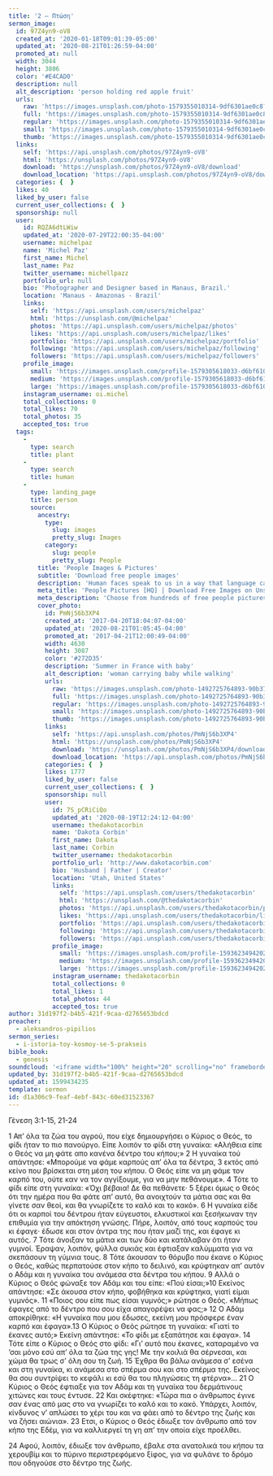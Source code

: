 ```yaml
---
title: '2 – Πτώση'
sermon_image:
  id: 97Z4yn9-oV8
  created_at: '2020-01-18T09:01:39-05:00'
  updated_at: '2020-08-21T01:26:59-04:00'
  promoted_at: null
  width: 3044
  height: 3806
  color: '#E4CAD0'
  description: null
  alt_description: 'person holding red apple fruit'
  urls:
    raw: 'https://images.unsplash.com/photo-1579355010314-9df6301ae0c8?ixlib=rb-1.2.1&ixid=eyJhcHBfaWQiOjE2Mzc0OX0'
    full: 'https://images.unsplash.com/photo-1579355010314-9df6301ae0c8?ixlib=rb-1.2.1&q=85&fm=jpg&crop=entropy&cs=srgb&ixid=eyJhcHBfaWQiOjE2Mzc0OX0'
    regular: 'https://images.unsplash.com/photo-1579355010314-9df6301ae0c8?ixlib=rb-1.2.1&q=80&fm=jpg&crop=entropy&cs=tinysrgb&w=1080&fit=max&ixid=eyJhcHBfaWQiOjE2Mzc0OX0'
    small: 'https://images.unsplash.com/photo-1579355010314-9df6301ae0c8?ixlib=rb-1.2.1&q=80&fm=jpg&crop=entropy&cs=tinysrgb&w=400&fit=max&ixid=eyJhcHBfaWQiOjE2Mzc0OX0'
    thumb: 'https://images.unsplash.com/photo-1579355010314-9df6301ae0c8?ixlib=rb-1.2.1&q=80&fm=jpg&crop=entropy&cs=tinysrgb&w=200&fit=max&ixid=eyJhcHBfaWQiOjE2Mzc0OX0'
  links:
    self: 'https://api.unsplash.com/photos/97Z4yn9-oV8'
    html: 'https://unsplash.com/photos/97Z4yn9-oV8'
    download: 'https://unsplash.com/photos/97Z4yn9-oV8/download'
    download_location: 'https://api.unsplash.com/photos/97Z4yn9-oV8/download'
  categories: {  }
  likes: 40
  liked_by_user: false
  current_user_collections: {  }
  sponsorship: null
  user:
    id: RQZA6dtLWiw
    updated_at: '2020-07-29T22:00:35-04:00'
    username: michelpaz
    name: 'Michel Paz'
    first_name: Michel
    last_name: Paz
    twitter_username: michellpazz
    portfolio_url: null
    bio: 'Photographer and Designer based in Manaus, Brazil.'
    location: 'Manaus - Amazonas - Brazil'
    links:
      self: 'https://api.unsplash.com/users/michelpaz'
      html: 'https://unsplash.com/@michelpaz'
      photos: 'https://api.unsplash.com/users/michelpaz/photos'
      likes: 'https://api.unsplash.com/users/michelpaz/likes'
      portfolio: 'https://api.unsplash.com/users/michelpaz/portfolio'
      following: 'https://api.unsplash.com/users/michelpaz/following'
      followers: 'https://api.unsplash.com/users/michelpaz/followers'
    profile_image:
      small: 'https://images.unsplash.com/profile-1579305618033-d6bf610ae8ceimage?ixlib=rb-1.2.1&q=80&fm=jpg&crop=faces&cs=tinysrgb&fit=crop&h=32&w=32'
      medium: 'https://images.unsplash.com/profile-1579305618033-d6bf610ae8ceimage?ixlib=rb-1.2.1&q=80&fm=jpg&crop=faces&cs=tinysrgb&fit=crop&h=64&w=64'
      large: 'https://images.unsplash.com/profile-1579305618033-d6bf610ae8ceimage?ixlib=rb-1.2.1&q=80&fm=jpg&crop=faces&cs=tinysrgb&fit=crop&h=128&w=128'
    instagram_username: oi.michel
    total_collections: 0
    total_likes: 70
    total_photos: 35
    accepted_tos: true
  tags:
    -
      type: search
      title: plant
    -
      type: search
      title: human
    -
      type: landing_page
      title: person
      source:
        ancestry:
          type:
            slug: images
            pretty_slug: Images
          category:
            slug: people
            pretty_slug: People
        title: 'People Images & Pictures'
        subtitle: 'Download free people images'
        description: 'Human faces speak to us in a way that language cannot. Everyone recognize a smile, a frown, tears. Unsplash has the finest selection of people images on the web: high-def and curated for quality. Family, friends, men, women, Unsplash has photos for all.'
        meta_title: 'People Pictures [HQ] | Download Free Images on Unsplash'
        meta_description: 'Choose from hundreds of free people pictures. Download HD people photos for free on Unsplash.'
        cover_photo:
          id: PmNjS6b3XP4
          created_at: '2017-04-20T18:04:07-04:00'
          updated_at: '2020-08-21T01:05:45-04:00'
          promoted_at: '2017-04-21T12:00:49-04:00'
          width: 4630
          height: 3087
          color: '#272D35'
          description: 'Summer in France with baby'
          alt_description: 'woman carrying baby while walking'
          urls:
            raw: 'https://images.unsplash.com/photo-1492725764893-90b379c2b6e7?ixlib=rb-1.2.1'
            full: 'https://images.unsplash.com/photo-1492725764893-90b379c2b6e7?ixlib=rb-1.2.1&q=85&fm=jpg&crop=entropy&cs=srgb'
            regular: 'https://images.unsplash.com/photo-1492725764893-90b379c2b6e7?ixlib=rb-1.2.1&q=80&fm=jpg&crop=entropy&cs=tinysrgb&w=1080&fit=max'
            small: 'https://images.unsplash.com/photo-1492725764893-90b379c2b6e7?ixlib=rb-1.2.1&q=80&fm=jpg&crop=entropy&cs=tinysrgb&w=400&fit=max'
            thumb: 'https://images.unsplash.com/photo-1492725764893-90b379c2b6e7?ixlib=rb-1.2.1&q=80&fm=jpg&crop=entropy&cs=tinysrgb&w=200&fit=max'
          links:
            self: 'https://api.unsplash.com/photos/PmNjS6b3XP4'
            html: 'https://unsplash.com/photos/PmNjS6b3XP4'
            download: 'https://unsplash.com/photos/PmNjS6b3XP4/download'
            download_location: 'https://api.unsplash.com/photos/PmNjS6b3XP4/download'
          categories: {  }
          likes: 1777
          liked_by_user: false
          current_user_collections: {  }
          sponsorship: null
          user:
            id: 7S_pCRiCiQo
            updated_at: '2020-08-19T12:24:12-04:00'
            username: thedakotacorbin
            name: 'Dakota Corbin'
            first_name: Dakota
            last_name: Corbin
            twitter_username: thedakotacorbin
            portfolio_url: 'http://www.dakotacorbin.com'
            bio: 'Husband | Father | Creator'
            location: 'Utah, United States'
            links:
              self: 'https://api.unsplash.com/users/thedakotacorbin'
              html: 'https://unsplash.com/@thedakotacorbin'
              photos: 'https://api.unsplash.com/users/thedakotacorbin/photos'
              likes: 'https://api.unsplash.com/users/thedakotacorbin/likes'
              portfolio: 'https://api.unsplash.com/users/thedakotacorbin/portfolio'
              following: 'https://api.unsplash.com/users/thedakotacorbin/following'
              followers: 'https://api.unsplash.com/users/thedakotacorbin/followers'
            profile_image:
              small: 'https://images.unsplash.com/profile-1593623494202-55ffc4dc725cimage?ixlib=rb-1.2.1&q=80&fm=jpg&crop=faces&cs=tinysrgb&fit=crop&h=32&w=32'
              medium: 'https://images.unsplash.com/profile-1593623494202-55ffc4dc725cimage?ixlib=rb-1.2.1&q=80&fm=jpg&crop=faces&cs=tinysrgb&fit=crop&h=64&w=64'
              large: 'https://images.unsplash.com/profile-1593623494202-55ffc4dc725cimage?ixlib=rb-1.2.1&q=80&fm=jpg&crop=faces&cs=tinysrgb&fit=crop&h=128&w=128'
            instagram_username: thedakotacorbin
            total_collections: 0
            total_likes: 1
            total_photos: 44
            accepted_tos: true
author: 31d197f2-b4b5-421f-9caa-d2765653bdcd
preacher:
  - aleksandros-pipilios
sermon_series:
  - i-istoria-toy-kosmoy-se-5-prakseis
bible_book:
  - genesis
soundcloud: '<iframe width="100%" height="20" scrolling="no" frameborder="no" allow="autoplay" src="https://w.soundcloud.com/player/?url=https%3A//api.soundcloud.com/tracks/704385874%3Fsecret_token%3Ds-nRmoh&color=%23ff5500&inverse=true&auto_play=false&show_user=true"></iframe><div style="font-size: 10px; color: #cccccc;line-break: anywhere;word-break: normal;overflow: hidden;white-space: nowrap;text-overflow: ellipsis; font-family: Interstate,Lucida Grande,Lucida Sans Unicode,Lucida Sans,Garuda,Verdana,Tahoma,sans-serif;font-weight: 100;"><a href="https://soundcloud.com/eccex" title="Εκκλησία Εξαρχείων" target="_blank" style="color: #cccccc; text-decoration: none;">Εκκλησία Εξαρχείων</a> · <a href="https://soundcloud.com/eccex/2014apr06/s-nRmoh" title="2 – Πτώση" target="_blank" style="color: #cccccc; text-decoration: none;">2 – Πτώση</a></div>'
updated_by: 31d197f2-b4b5-421f-9caa-d2765653bdcd
updated_at: 1599434235
template: sermon
id: d1a306c9-feaf-4ebf-843c-60ed31523367
---
```

Γένεση 3:1-15, 21-24

1 Απ’ όλα τα ζώα του αγρού, που είχε δημιουργήσει ο Κύριος ο Θεός, το φίδι ήταν το πιο πανούργο. Είπε λοιπόν το φίδι στη γυναίκα: «Αλήθεια είπε ο Θεός να μη φάτε απο κανένα δέντρο του κήπου;» 2 Η γυναίκα τού απάντησε: «Μπορούμε να φάμε καρπούς απ’ όλα τα δέντρα, 3 εκτός από κείνο που βρίσκεται στη μέση του κήπου. Ο Θεός είπε να μη φάμε τον καρπό του, ούτε καν να τον αγγίξουμε, για να μην πεθάνουμε». 4 Τότε το φίδι είπε στη γυναίκα: «Όχι βέβαια! Δε θα πεθάνετε· 5 ξέρει όμως ο Θεός ότι την ημέρα που θα φάτε απ’ αυτό, θα ανοιχτούν τα μάτια σας και θα γίνετε σαν θεοί, και θα γνωρίζετε το καλό και το κακό». 6 Η γυναίκα είδε ότι οι καρποί του δέντρου ήταν εύγευστοι, ελκυστικοί και ξεσήκωναν την επιθυμία για την απόκτηση γνώσης. Πήρε, λοιπόν, από τους καρπούς του κι έφαγε· έδωσε και στον άντρα της που ήταν μαζί της, και έφαγε κι αυτός. 7 Τότε άνοιξαν τα μάτια και των δύο και κατάλαβαν ότι ήταν γυμνοί. Έραψαν, λοιπόν, φύλλα συκιάς και έφτιαξαν καλύμματα για να σκεπάσουν τη γύμνια τους. 8 Τότε άκουσαν το θόρυβο που έκανε ο Κύριος ο Θεός, καθώς περπατούσε στον κήπο το δειλινό, και κρύφτηκαν απ’ αυτόν ο Αδάμ και η γυναίκα του ανάμεσα στα δέντρα του κήπου. 9 Αλλά ο Κύριος ο Θεός φώναξε τον Αδάμ και του είπε: «Πού είσαι;»10 Εκείνος απάντησε: «Σε άκουσα στον κήπο, φοβήθηκα και κρύφτηκα, γιατί είμαι γυμνός». 11 «Ποιος σου είπε πως είσαι γυμνός;» ρώτησε ο Θεός. «Μήπως έφαγες από το δέντρο που σου είχα απαγορέψει να φας;» 12 Ο Αδάμ αποκρίθηκε: «Η γυναίκα που μου έδωσες, εκείνη μου πρόσφερε έναν καρπό και έφαγα».13 Ο Κύριος ο Θεός ρώτησε τη γυναίκα: «Γιατί το έκανες αυτό;» Εκείνη απάντησε: «Το φίδι με εξαπάτησε και έφαγα». 14 Τότε είπε ο Κύριος ο Θεός στο φίδι: «Γι’ αυτό που έκανες, καταραμένο να ’σαι μόνο εσύ απ’ όλα τα ζώα της γης! Με την κοιλιά θα σέρνεσαι, και χώμα θα τρως σ’ όλη σου τη ζωή. 15 Έχθρα θα βάλω ανάμεσα σ’ εσένα και στη γυναίκα, κι ανάμεσα στο σπέρμα σου και στο σπέρμα της. Εκείνος θα σου συντρίψει το κεφάλι κι εσύ θα του πληγώσεις τη φτέρνα»… 21 Ο Κύριος ο Θεός έφτιαξε για τον Αδάμ και τη γυναίκα του δερμάτινους χιτώνες και τους έντυσε. 22 Και σκέφτηκε: «Τώρα πια ο άνθρωπος έγινε σαν ένας από μας στο να γνωρίζει το καλό και το κακό. Υπάρχει, λοιπόν, κίνδυνος ν’ απλώσει το χέρι του και να φάει από το δέντρο της ζωής και να ζήσει αιώνια». 23 Ετσι, ο Κύριος ο Θεός έδιωξε τον άνθρωπο από τον κήπο της Εδέμ, για να καλλιεργεί τη γη απ’ την οποία είχε προέλθει.

24 Αφού, λοιπόν, έδιωξε τον άνθρωπο, έβαλε στα ανατολικά του κήπου τα χερουβίμ και το πύρινο περιστρεφόμενο ξίφος, για να φυλάνε το δρόμο που οδηγούσε στο δέντρο της ζωής.